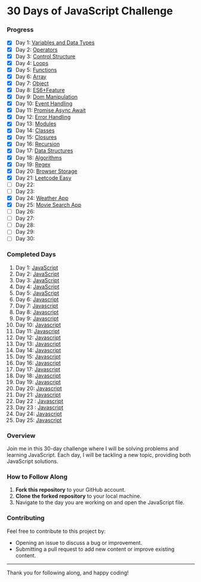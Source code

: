# 30 Days of JavaScript Challenge

### Progress

- [x] Day 1: [Variables and Data Types](https://github.com/parvej-khan-dev/30-days-javascript-challange/blob/main/day1_data_type_variable.js)
- [x] Day 2: [Operators](https://github.com/parvej-khan-dev/30-days-javascript-challange/blob/main/day2_operators.js)
- [x] Day 3: [Control Structure](https://github.com/parvej-khan-dev/30-days-javascript-challange/blob/main/day3_control_structures.js)
- [x] Day 4: [Loops](https://github.com/parvej-khan-dev/30-days-javascript-challange/blob/main/day4_loops.js)
- [x] Day 5: [Functions](https://github.com/parvej-khan-dev/30-days-javascript-challange/blob/main/day5_functions.js)
- [x] Day 6: [Array](https://github.com/parvej-khan-dev/30-days-javascript-challange/blob/main/day6_array.js)
- [x] Day 7: [Object](https://github.com/parvej-khan-dev/30-days-javascript-challange/blob/main/day7_object.js)
- [x] Day 8: [ES6+Feature](https://github.com/parvej-khan-dev/30-days-javascript-challange/blob/main/day8_es6.js)
- [x] Day 9: [Dom Manipulation](https://github.com/parvej-khan-dev/30-days-javascript-challange/blob/main/day9_domManipulation)
- [x] Day 10: [Event Handling](https://github.com/parvej-khan-dev/30-days-javascript-challange/blob/main/day10_event_handling)
- [x] Day 11: [Promise Async Await](https://github.com/parvej-khan-dev/30-days-javascript-challange/blob/main/day11_promise.js)
- [x] Day 12: [Error Handling](https://github.com/parvej-khan-dev/30-days-javascript-challange/blob/main/day12_error_handling.js)
- [x] Day 13: [Modules](https://github.com/parvej-khan-dev/30-days-javascript-challange/tree/main/13.%20modules)
- [x] Day 14: [Classes](https://github.com/parvej-khan-dev/30-days-javascript-challange/tree/main/14.%20classes)
- [x] Day 15: [Closures](https://github.com/parvej-khan-dev/30-days-javascript-challange/tree/main/15.closures)
- [x] Day 16: [Recursion](https://github.com/parvej-khan-dev/30-days-javascript-challange/tree/main/16.Recursion)
- [x] Day 17: [Data Structures](https://github.com/parvej-khan-dev/30-days-javascript-challange/tree/main/17.Data%20Structures)
- [x] Day 18: [Algorithms](https://github.com/parvej-khan-dev/30-days-javascript-challange/tree/main/18.Algorithms)
- [x] Day 19: [Regex](https://github.com/parvej-khan-dev/30-days-javascript-challange/tree/main/19.Regex)
- [x] Day 20: [Browser Storage](https://github.com/parvej-khan-dev/30-days-javascript-challange/tree/main/20.Local%20Storage%20%26%20Session%20Storage)
- [x] Day 21: [Leetcode Easy](https://github.com/parvej-khan-dev/30-days-javascript-challange/tree/main/21.Leetcode%20Easy)
- [ ] Day 22:
- [ ] Day 23:
- [x] Day 24: [Weather App](https://github.com/parvej-khan-dev/30-days-javascript-challange/tree/main/24.Weather%20App)
- [x] Day 25: [Movie Search App](https://github.com/parvej-khan-dev/30-days-javascript-challange/tree/main/25.%20Movie%20Search%20App)
- [ ] Day 26:
- [ ] Day 27:
- [ ] Day 28:
- [ ] Day 29:
- [ ] Day 30:

### Completed Days

1. Day 1: [JavaScript](https://github.com/parvej-khan-dev/30-days-javascript-challange/blob/main/day1_data_type_variable.js)
2. Day 2: [JavaScript](https://github.com/parvej-khan-dev/30-days-javascript-challange/blob/main/day2_operators.js)
3. Day 3: [JavaScript](https://github.com/parvej-khan-dev/30-days-javascript-challange/blob/main/day3_control_structures.js)
4. Day 4: [JavaScript](https://github.com/parvej-khan-dev/30-days-javascript-challange/blob/main/day4_loops.js)
5. Day 5: [JavaScript](https://github.com/parvej-khan-dev/30-days-javascript-challange/blob/main/day5_functions.js)
6. Day 6: [Javascript](https://github.com/parvej-khan-dev/30-days-javascript-challange/blob/main/day6_array.js)
7. Day 7: [Javascript](https://github.com/parvej-khan-dev/30-days-javascript-challange/blob/main/day7_object.js)
8. Day 8: [Javascript](https://github.com/parvej-khan-dev/30-days-javascript-challange/blob/main/day8_es6.js)
9. Day 9: [Javascript](https://github.com/parvej-khan-dev/30-days-javascript-challange/tree/main/day9_domManipulation)
10. Day 10: [Javascript](https://github.com/parvej-khan-dev/30-days-javascript-challange/blob/main/day10_event_handling)
11. Day 11: [Javascript](https://github.com/parvej-khan-dev/30-days-javascript-challange/blob/main/day11_promise.js)
12. Day 12: [Javascript](https://github.com/parvej-khan-dev/30-days-javascript-challange/blob/main/day12_error_handling.js)
13. Day 13: [Javascript](https://github.com/parvej-khan-dev/30-days-javascript-challange/tree/main/13.%20modules)
14. Day 14: [Javascript](https://github.com/parvej-khan-dev/30-days-javascript-challange/tree/main/14.%20classes)
15. Day 15: [Javascript](https://github.com/parvej-khan-dev/30-days-javascript-challange/tree/main/15.closures)
16. Day 16: [Javascript](https://github.com/parvej-khan-dev/30-days-javascript-challange/tree/main/16.Recursion)
17. Day 17: [Javascript](https://github.com/parvej-khan-dev/30-days-javascript-challange/tree/main/17.Data%20Structures)
18. Day 18: [Javascript](https://github.com/parvej-khan-dev/30-days-javascript-challange/tree/main/18.Algorithms)
19. Day 19: [Javascript](https://github.com/parvej-khan-dev/30-days-javascript-challange/tree/main/19.Regex)
20. Day 20: [Javascript](https://github.com/parvej-khan-dev/30-days-javascript-challange/tree/main/20.Local%20Storage%20%26%20Session%20Storage)
21. Day 21: [Javascript](https://github.com/parvej-khan-dev/30-days-javascript-challange/tree/main/21.Leetcode%20Easy)
22. Day 22 : [Javascript]()
23. Day 23 : [Javascript]()
24. Day 24: [Javascript](https://github.com/parvej-khan-dev/30-days-javascript-challange/tree/main/24.Weather%20App)
25. Day 25: [Javascript](https://github.com/parvej-khan-dev/30-days-javascript-challange/tree/main/25.%20Movie%20Search%20App)

### Overview

Join me in this 30-day challenge where I will be solving problems and learning JavaScript. Each day, I will be tackling a new topic, providing both JavaScript solutions.

### How to Follow Along

1. **Fork this repository** to your GitHub account.
2. **Clone the forked repository** to your local machine.
3. Navigate to the day you are working on and open the JavaScript file.

### Contributing

Feel free to contribute to this project by:

- Opening an issue to discuss a bug or improvement.
- Submitting a pull request to add new content or improve existing content.

---

Thank you for following along, and happy coding!
